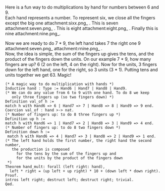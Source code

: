 Here is a fun way to do multiplications by hand for numbers between 6 and 9.  
Each hand represents a number. To represent six, we close all the fingers except the big one attachment:sixx.png\_ . This is seven attachment:seven.png\_ . This is eight attachment:eight.png\_ . Finally this is nine attachment:nine.png\_.

Now we are ready to do 7 \* 9, the left hand takes 7 the right one 9 attachment:seven.png\_ attachment:rnine.png\_ .  
Now, the idea is simple, the sum of the fingers up gives the tens, and the product of the fingers down the units. On our example 7 \* 9, how many fingers are up? 6 (2 on the left, 4 on the right). Now for the units, 3 fingers down for the left hand, one for the right, so 3 units (3 \* 1). Putting tens and units together we get 63. Magic!

<!-- -->

    (* A magic way to do multiplication with hands *)
    Inductive hand : Type := Hand6 | Hand7 | Hand8 | Hand9.
    (* We can do any value from 6 to 9 with one hand. To do 8 we keep
       only three fingers up (so two fingers down) *)
    Definition val_of h :=
    match h with Hand6 => 6 | Hand7 => 7 | Hand8 => 8 | Hand9 => 9 end.
    Coercion val_of : hand >-> nat.
    (* Number of fingers up: to do 8 three fingers up *)
    Definition up h :=
    match h with Hand6 => 1 | Hand7 => 2 | Hand8 => 3 | Hand9 => 4 end.
    (* Number of fingers up: to do 8 two fingers down *)
    Definition down h :=
     match h with Hand6 => 4 | Hand7 => 3 | Hand8 => 2 | Hand9 => 1 end.
    (* The left hand holds the first number, the right hand the second number,
       the production is composed
         for the tens by the sum of the fingers up and
         for the units by the product of the fingers down
     *)
    Theorem hand_mult: forall (left right: hand),
      left * right = (up left + up right) * 10 + (down left * down right).
    Proof.
    intros left right; destruct left; destruct right; trivial.
    Qed.
